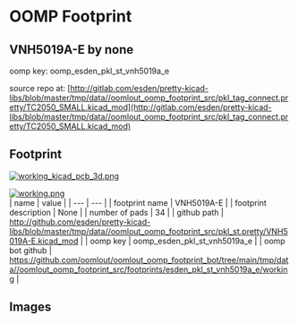 # OOMP Footprint  
## VNH5019A-E  by none  
  
oomp key: oomp_esden_pkl_st_vnh5019a_e  
  
source repo at: [http://gitlab.com/esden/pretty-kicad-libs/blob/master/tmp/data//oomlout_oomp_footprint_src/pkl_tag_connect.pretty/TC2050_SMALL.kicad_mod](http://gitlab.com/esden/pretty-kicad-libs/blob/master/tmp/data//oomlout_oomp_footprint_src/pkl_tag_connect.pretty/TC2050_SMALL.kicad_mod)  
## Footprint  
  
[![working_kicad_pcb_3d.png](working_kicad_pcb_3d_600.png)](working_kicad_pcb_3d.png)  
  
[![working.png](working_600.png)](working.png)  
| name | value | 
| --- | --- | 
| footprint name | VNH5019A-E | 
| footprint description | None | 
| number of pads | 34 | 
| github path | http://github.com/esden/pretty-kicad-libs/blob/master/tmp/data//oomlout_oomp_footprint_src/pkl_st.pretty/VNH5019A-E.kicad_mod | 
| oomp key | oomp_esden_pkl_st_vnh5019a_e | 
| oomp bot github | https://github.com/oomlout/oomlout_oomp_footprint_bot/tree/main/tmp/data//oomlout_oomp_footprint_src/footprints/esden_pkl_st_vnh5019a_e/working | 
## Images  
